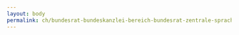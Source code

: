 ```yaml
---
layout: body
permalink: ch/bundesrat-bundeskanzlei-bereich-bundesrat-zentrale-sprachdienste-sektion-deutsch/
---
```


